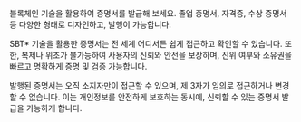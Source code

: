 블록체인 기술을 활용하여 증명서를 발급해 보세요. 졸업 증명서, 자격증, 수상 증명서 등 다양한 형태로 디자인하고, 발행이 가능합니다.

SBT* 기술을 활용한 증명서는 전 세계 어디서든 쉽게 접근하고 확인할 수 있습니다. 또한, 복제나 위조가 불가능하여 사용자의 신뢰와 안전을 보장하며, 진위 여부와 소유권을 빠르고 명확하게 증명 및 검증 가능합니다.

발행된 증명서는 오직 소지자만이 접근할 수 있으며, 제 3자가 임의로 접근하거나 변경할 수 없습니다. 이는 개인정보를 안전하게 보호하는 동시에, 신뢰할 수 있는 증명서 발급을 가능하게 합니다.
